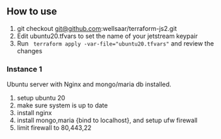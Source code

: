 ## How to use

1. git checkout git@github.com:wellsaar/terraform-js2.git
2. Edit ubuntu20.tfvars to set the name of your jetstream keypair
3. Run ``` terraform apply -var-file="ubuntu20.tfvars"``` and review the changes

### Instance 1

Ubuntu server with Nginx and mongo/maria db installed.
1. setup ubuntu 20
2. make sure system is up to date
3. install nginx
4. install mongo,maria {bind to localhost}, and setup ufw firewall
6. limit firewall to 80,443,22
